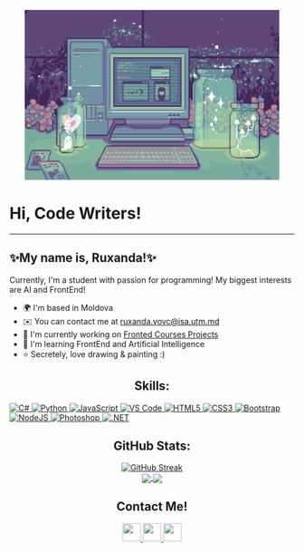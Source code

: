 <p align="center">
  <img src="https://github.com/vovcruxanda/vovcruxanda/blob/main/wp11474289-aesthetic-gamer-pc-wallpapers.gif" alt="Gif Image" width="450" height="300"/>
</p>

# Hi, Code Writers!

----------------

## ✨My name is, **Ruxanda**!✨
Currently, I'm a student with passion for programming! My biggest interests are AI and FrontEnd!

* 🌍  I'm based in Moldova
* ✉️  You can contact me at [ruxanda.vovc@isa.utm.md](mailto:ruxanda.vovc@isa.utm.md)
* 🚀  I'm currently working on [Fronted Courses Projects](http://github.com/vovcruxanda/Curs_frontend)
* 🧠  I'm learning FrontEnd and Artificial Intelligence
* ⭐️  Secretely, love drawing & painting :)

<h2 align = "center">Skills:</h2>

<p align="left">
<a href="https://docs.microsoft.com/en-us/dotnet/csharp/" target="_blank" rel="noreferrer">
  <img src="https://raw.githubusercontent.com/danielcranney/readme-generator/main/public/icons/skills/csharp-colored.svg" width="36" height="36" alt="C#" />
</a>
<a href="https://www.python.org/" target="_blank" rel="noreferrer">
  <img src="https://raw.githubusercontent.com/danielcranney/readme-generator/main/public/icons/skills/python-colored.svg" width="36" height="36" alt="Python" />
</a>
<a href="https://developer.mozilla.org/en-US/docs/Web/JavaScript" target="_blank" rel="noreferrer">
  <img src="https://raw.githubusercontent.com/danielcranney/readme-generator/main/public/icons/skills/javascript-colored.svg" width="36" height="36" alt="JavaScript" />
</a>
<a href="https://code.visualstudio.com/" target="_blank" rel="noreferrer">
  <img src="https://raw.githubusercontent.com/danielcranney/readme-generator/main/public/icons/skills/visualstudiocode.svg" width="36" height="36" alt="VS Code" />
</a>
<a href="https://developer.mozilla.org/en-US/docs/Glossary/HTML5" target="_blank" rel="noreferrer">
  <img src="https://raw.githubusercontent.com/danielcranney/readme-generator/main/public/icons/skills/html5-colored.svg" width="36" height="36" alt="HTML5" />
</a>
<a href="https://www.w3.org/TR/CSS/#css" target="_blank" rel="noreferrer">
  <img src="https://raw.githubusercontent.com/danielcranney/readme-generator/main/public/icons/skills/css3-colored.svg" width="36" height="36" alt="CSS3" />
</a>
<a href="https://getbootstrap.com/" target="_blank" rel="noreferrer">
  <img src="https://raw.githubusercontent.com/danielcranney/readme-generator/main/public/icons/skills/bootstrap-colored.svg" width="36" height="36" alt="Bootstrap" />
</a>
<a href="https://nodejs.org/en/" target="_blank" rel="noreferrer">
  <img src="https://raw.githubusercontent.com/danielcranney/readme-generator/main/public/icons/skills/nodejs-colored.svg" width="36" height="36" alt="NodeJS" />
</a>
<a href="https://www.adobe.com/uk/products/photoshop.html" target="_blank" rel="noreferrer">
  <img src="https://raw.githubusercontent.com/danielcranney/readme-generator/main/public/icons/skills/photoshop-colored.svg" width="36" height="36" alt="Photoshop" />
</a>
<a href="https://dotnet.microsoft.com/en-us/" target="_blank" rel="noreferrer">
  <img src="https://raw.githubusercontent.com/danielcranney/readme-generator/main/public/icons/skills/dot-net-colored.svg" width="36" height="36" alt=".NET" />
</a>
</p>

<h2 align = "center">GitHub Stats:</h2>

<div align="center">
  <a href="https://git.io/streak-stats">
    <img src="https://streak-stats.demolab.com/?user=vovcruxanda&theme=omni" alt="GitHub Streak" />
  </a>
</div>

<div align="center">
  <a href="https://github.com/vovcruxanda/github-readme-stats">
    <img height=200 align="center" src="https://github-readme-stats.vercel.app/api?username=vovcruxanda&show_icons=true&theme=omni" />
  </a>
  <a href="https://github.com/vovcruxanda/convoychat">
    <img height=200 align="center" src="https://github-readme-stats.vercel.app/api/top-langs?username=vovcruxanda&theme=omni&layout=compact&langs_count=8&card_width=320" />
  </a>
</div>

<h2 align="center">Contact Me!</h2>
<p align="center"> 
  <a href="https://www.facebook.com/ruxanda.vovc.9/" target="_blank" rel="noreferrer"> 
    <picture> 
      <source media="(prefers-color-scheme: dark)" srcset="https://raw.githubusercontent.com/danielcranney/readme-generator/main/public/icons/socials/facebook-dark.svg" /> 
      <source media="(prefers-color-scheme: light)" srcset="https://raw.githubusercontent.com/danielcranney/readme-generator/main/public/icons/socials/facebook.svg" /> 
      <img src="https://raw.githubusercontent.com/danielcranney/readme-generator/main/public/icons/socials/facebook.svg" width="32" height="32" style="margin: 20 20 px;" /> 
    </picture> 
  </a> 
  <a href="https://www.github.com/vovcruxanda" target="_blank" rel="noreferrer"> 
    <picture> 
      <source media="(prefers-color-scheme: dark)" srcset="https://raw.githubusercontent.com/danielcranney/readme-generator/main/public/icons/socials/github-dark.svg" /> 
      <source media="(prefers-color-scheme: light)" srcset="https://raw.githubusercontent.com/danielcranney/readme-generator/main/public/icons/socials/github.svg" /> 
      <img src="https://raw.githubusercontent.com/danielcranney/readme-generator/main/public/icons/socials/github.svg" width="32" height="32" style="margin: 20 20 px;" /> 
    </picture> 
  </a> 
  <a href="https://www.linkedin.com/in/ruxanda-vovc-61616a243/" target="_blank" rel="noreferrer"> 
    <picture> 
      <source media="(prefers-color-scheme: dark)" srcset="https://raw.githubusercontent.com/danielcranney/readme-generator/main/public/icons/socials/linkedin-dark.svg" /> 
      <source media="(prefers-color-scheme: light)" srcset="https://raw.githubusercontent.com/danielcranney/readme-generator/main/public/icons/socials/linkedin.svg" /> 
      <img src="https://raw.githubusercontent.com/danielcranney/readme-generator/main/public/icons/socials/linkedin.svg" width="32" height="32" style="margin: 20 20 px;" /> 
    </picture> 
  </a>
</p>

